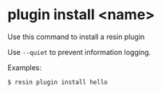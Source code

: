 # plugin install &#60;name&#62;

Use this command to install a resin plugin

Use `--quiet` to prevent information logging.

Examples:

	$ resin plugin install hello
